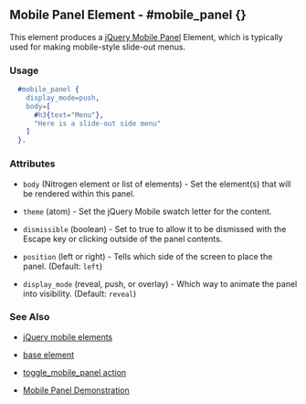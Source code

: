 
## Mobile Panel Element - #mobile_panel {}

  This element produces a
  [jQuery Mobile Panel](http://view.jquerymobile.com/1.3.1/dist/demos/widgets/panels/)
  Element, which is typically used for making mobile-style slide-out menus.

### Usage

```erlang
  #mobile_panel { 
    display_mode=push,
    body=[
      #h3{text="Menu"},
      "Here is a slide-out side menu"
    ]
  }.

```

### Attributes
   
   * `body` (Nitrogen element or list of elements) - Set the element(s) that
    will be rendered within this panel.

   * `theme` (atom) - Set the jQuery Mobile swatch letter for the content.
   
   * `dismissible` (boolean) - Set to true to allow it to be dismissed with
    the Escape key or clicking outside of the panel contents.

   * `position` (left or right) - Tells which side of the screen to place
    the panel. (Default: `left`)

   * `display_mode` (reveal, push, or overlay) - Which way to animate the
    panel into visibility. (Default: `reveal`)

### See Also

 *  [jQuery mobile elements](./jquery_mobile.md)

 *  [base element](./element_base.md)

 *  [toggle_mobile_panel action](toggle_mobile_panel.md)

 *  [Mobile Panel Demonstration](http://nitrogenproject.com/demos/mobile_panel)
